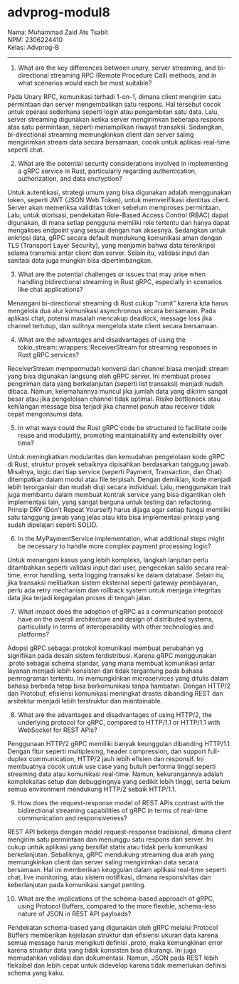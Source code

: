 # advprog-modul8

Nama: Muhammad Zaid Ats Tsabit <br>
NPM: 2306224410 <br>
Kelas: Advprog-B
<hr>

1. What are the key differences between unary, server streaming, and bi-directional streaming RPC (Remote Procedure Call) methods, and in what scenarios would each be most suitable?

Pada Unary RPC, komunikasi terhadi 1-on-1, dimana client mengirim satu permintaan dan server mengembalikan satu respons. Hal tersebut cocok untuk operasi sederhana seperti login atau pengambilan satu data. Lalu, server streaming digunakan ketika server mengirimkan beberapa respons atas satu permintaan, seperti menampilkan riwayat transaksi. Sedangkan, bi-directional streaming memungkinkan client dan server saling mengirimkan stream data secara bersamaan, cocok untuk aplikasi real-time seperti chat.

2. What are the potential security considerations involved in implementing a gRPC service in Rust, particularly regarding authentication, authorization, and data encryption?

Untuk autentikasi, strategi umum yang bisa digunakan adalah menggunakan token, seperti JWT (JSON Web Token), untuk memverifikasi identitas client. Server akan memeriksa validitas token sebelum memproses permintaan. Lalu, untuk otorisasi, pendekatan Role-Based Access Control (RBAC) dapat digunakan, di mana setiap pengguna memiliki role tertentu dan hanya dapat mengakses endpoint yang sesuai dengan hak aksesnya. Sedangkan untuk enkripsi data, gRPC secara default mendukung komunikasi aman dengan TLS (Transport Layer Security), yang menjamin bahwa data terenkripsi selama transmisi antar client dan server. Selain itu, validasi input dan sanitasi data juga mungkin bisa dipertimbangkan.

3. What are the potential challenges or issues that may arise when handling bidirectional streaming in Rust gRPC, especially in scenarios like chat applications?

Menangani bi-directional streaming di Rust cukup "rumit" karena kita harus mengelola dua alur komunikasi asynchronous secara bersamaan. Pada aplikasi chat, potensi masalah mencakup deadlock, message loss jika channel tertutup, dan sulitnya mengelola state client secara bersamaan.

4. What are the advantages and disadvantages of using the tokio_stream::wrappers::ReceiverStream for streaming responses in Rust gRPC services?

ReceiverStream mempermudah konversi dari channel biasa menjadi stream yang bisa digunakan langsung oleh gRPC server. Ini membuat proses pengiriman data yang berkelanjutan (seperti list transaksi) menjadi nudah dibaca. Namun, kelemahannya muncul jika jumlah data yang dikirim sangat besar atau jika pengelolaan channel tidak optimal. Risiko bottleneck atau kehilangan message bisa terjadi jika channel penuh atau receiver tidak cepat mengonsumsi data.

5. In what ways could the Rust gRPC code be structured to facilitate code reuse and modularity, promoting maintainability and extensibility over time?

Untuk meningkatkan modularitas dan kemudahan pengelolaan kode gRPC di Rust, struktur proyek sebaiknya dipisahkan berdasarkan tanggung jawab. Misalnya, logic dari tiap service (seperti Payment, Transaction, dan Chat) ditempatkan dalam modul atau file terpisah. Dengan demikian, kode menjadi lebih terorganisir dan mudah diuji secara individual. Lalu, menggunakan trait juga membantu dalam membuat kontrak service yang bisa digantikan oleh implementasi lain, yang sangat berguna untuk testing dan refactoring. Prinsip DRY (Don't Repeat Yourself) harus dijaga agar setiap fungsi memiliki satu tanggung jawab yang jelas atau kita bisa implementasi prinsip yang sudah dipelajari seperti SOLID.

6. In the MyPaymentService implementation, what additional steps might be necessary to handle more complex payment processing logic?

Untuk menangani kasus yang lebih kompleks, langkah lanjutan perlu ditambahkan seperti validasi input dari user, pengecekan saldo secara real-time, error handling, serta logging transaksi ke dalam database. Selain itu, jika transaksi melibatkan sistem eksternal seperti gateway pembayaran, perlu ada retry mechanism dan rollback system untuk menjaga integritas data jika terjadi kegagalan proses di tengah jalan.

7. What impact does the adoption of gRPC as a communication protocol have on the overall architecture and design of distributed systems, particularly in terms of interoperability with other technologies and platforms?

Adopsi gRPC sebagai protokol komunikasi membuat perubahan yg signifikan pada desain sistem terdistribusi. Karena gRPC menggunakan .proto sebagai schema standar, yang mana membuat komunikasi antar layanan menjadi lebih konsisten dan tidak tergantung pada bahasa pemrograman tertentu. Ini memungkinkan microservices yang ditulis dalam bahasa berbeda tetap bisa berkomunikasi tanpa hambatan. Dengan HTTP/2 dan Protobuf, efisiensi komunikasi meningkat drastis dibanding REST dan arsitektur menjadi lebih terstruktur dan maintainable.

8. What are the advantages and disadvantages of using HTTP/2, the underlying protocol for gRPC, compared to HTTP/1.1 or HTTP/1.1 with WebSocket for REST APIs?

Penggunaan HTTP/2 gRPC memiliki banyak keunggulan dibanding HTTP/1.1. Dengan fitur seperti multiplexing, header compression, dan support full-duplex communication, HTTP/2 jauh lebih efisien dan responsif. Ini membuatnya cocok untuk use case yang butuh performa tinggi seperti streaming data atau komunikasi real-time. Namun, kekurangannya adalah kompleksitas setup dan debuggingnya yang sedikit lebih tinggi, serta belum semua environment mendukung HTTP/2 sebaik HTTP/1.1.

9. How does the request-response model of REST APIs contrast with the bidirectional streaming capabilities of gRPC in terms of real-time communication and responsiveness?

REST API bekerja dengan model request-response tradisional, dimana client mengirim satu permintaan dan menunggu satu respons dari server. Ini cukup untuk aplikasi yang bersifat statis atau tidak perlu komunikasi berkelanjutan. Sebaliknya, gRPC mendukung streaming dua arah yang memungkinkan client dan server saling mengirimkan data secara bersamaan. Hal ini memberikan keuggulan dalam aplikasi real-time seperti chat, live monitoring, atau sistem notifikasi, dimana responsivitas dan keberlanjutan pada komunikasi sangat penting.

10. What are the implications of the schema-based approach of gRPC, using Protocol Buffers, compared to the more flexible, schema-less nature of JSON in REST API payloads?

Pendekatan schema-based yang digunakan oleh gRPC melalui Protocol Buffers memberikan kejelasan struktur dan efisiensi ukuran data karena semua message harus mengikuti definisi .proto, maka kemungkinan error karena struktur data yang tidak konsisten bisa dikurangi. Ini juga memudahkan validasi dan dokumentasi. Namun, JSON pada REST lebih fleksibel dan lebih cepat untuk didevelop karena tidak memerlukan definisi schema yang kaku.









